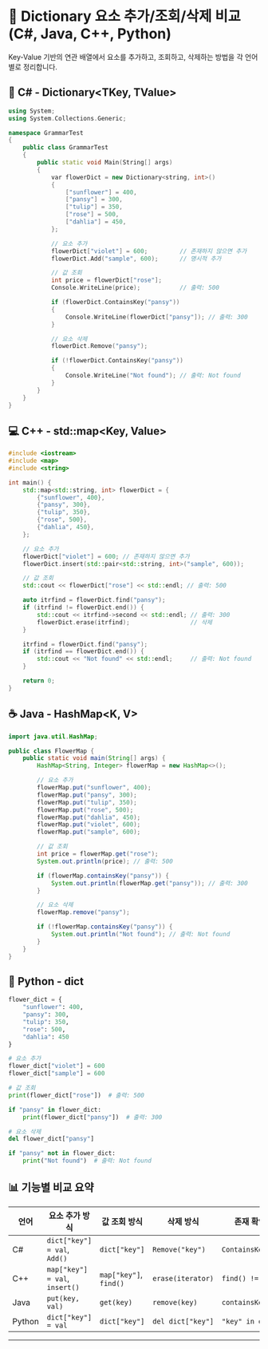 # 🌼 Dictionary 요소 추가/조회/삭제 비교 (C#, Java, C++, Python)
Key-Value 기반의 연관 배열에서 요소를 추가하고, 조회하고, 삭제하는 방법을 각 언어별로 정리합니다.


## 🧠 C# - Dictionary<TKey, TValue>
```cpp
using System;
using System.Collections.Generic;

namespace GrammarTest
{
    public class GrammarTest
    {
        public static void Main(String[] args)
        {
            var flowerDict = new Dictionary<string, int>()
            {
                ["sunflower"] = 400,
                ["pansy"] = 300,
                ["tulip"] = 350,
                ["rose"] = 500,
                ["dahlia"] = 450,
            };

            // 요소 추가
            flowerDict["violet"] = 600;         // 존재하지 않으면 추가
            flowerDict.Add("sample", 600);      // 명시적 추가

            // 값 조회
            int price = flowerDict["rose"];
            Console.WriteLine(price);           // 출력: 500

            if (flowerDict.ContainsKey("pansy"))
            {
                Console.WriteLine(flowerDict["pansy"]); // 출력: 300
            }

            // 요소 삭제
            flowerDict.Remove("pansy");

            if (!flowerDict.ContainsKey("pansy"))
            {
                Console.WriteLine("Not found"); // 출력: Not found
            }
        }
    }
}
```


## 💻 C++ - std::map<Key, Value>
```cpp
#include <iostream>
#include <map>
#include <string>

int main() {
    std::map<std::string, int> flowerDict = {
        {"sunflower", 400},
        {"pansy", 300},
        {"tulip", 350},
        {"rose", 500},
        {"dahlia", 450},
    };

    // 요소 추가
    flowerDict["violet"] = 600; // 존재하지 않으면 추가
    flowerDict.insert(std::pair<std::string, int>("sample", 600));

    // 값 조회
    std::cout << flowerDict["rose"] << std::endl; // 출력: 500

    auto itrfind = flowerDict.find("pansy");
    if (itrfind != flowerDict.end()) {
        std::cout << itrfind->second << std::endl; // 출력: 300
        flowerDict.erase(itrfind);                 // 삭제
    }

    itrfind = flowerDict.find("pansy");
    if (itrfind == flowerDict.end()) {
        std::cout << "Not found" << std::endl;     // 출력: Not found
    }

    return 0;
}
```


## ☕ Java - HashMap<K, V>
```java
import java.util.HashMap;

public class FlowerMap {
    public static void main(String[] args) {
        HashMap<String, Integer> flowerMap = new HashMap<>();

        // 요소 추가
        flowerMap.put("sunflower", 400);
        flowerMap.put("pansy", 300);
        flowerMap.put("tulip", 350);
        flowerMap.put("rose", 500);
        flowerMap.put("dahlia", 450);
        flowerMap.put("violet", 600);
        flowerMap.put("sample", 600);

        // 값 조회
        int price = flowerMap.get("rose");
        System.out.println(price); // 출력: 500

        if (flowerMap.containsKey("pansy")) {
            System.out.println(flowerMap.get("pansy")); // 출력: 300
        }

        // 요소 삭제
        flowerMap.remove("pansy");

        if (!flowerMap.containsKey("pansy")) {
            System.out.println("Not found"); // 출력: Not found
        }
    }
}
```


## 🐍 Python - dict
```python
flower_dict = {
    "sunflower": 400,
    "pansy": 300,
    "tulip": 350,
    "rose": 500,
    "dahlia": 450
}

# 요소 추가
flower_dict["violet"] = 600
flower_dict["sample"] = 600

# 값 조회
print(flower_dict["rose"])  # 출력: 500

if "pansy" in flower_dict:
    print(flower_dict["pansy"])  # 출력: 300

# 요소 삭제
del flower_dict["pansy"]

if "pansy" not in flower_dict:
    print("Not found")  # 출력: Not found
```


## 📊 기능별 비교 요약
| 언어     | 요소 추가 방식                  | 값 조회 방식             | 삭제 방식                      | 존재 확인 방식               |
|----------|----------------------------------|---------------------------|--------------------------------|------------------------------|
| C#       | `dict["key"] = val`, `Add()`     | `dict["key"]`             | `Remove("key")`                | `ContainsKey("key")`         |
| C++      | `map["key"] = val`, `insert()`   | `map["key"]`, `find()`    | `erase(iterator)`              | `find() != end()`            |
| Java     | `put(key, val)`                  | `get(key)`                | `remove(key)`                  | `containsKey(key)`           |
| Python   | `dict["key"] = val`              | `dict["key"]`             | `del dict["key"]`              | `"key" in dict`              |

---



